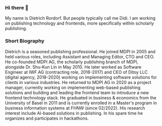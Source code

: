 ### Hi there 👋

My name is Dietrich Rordorf. But people typically call me Didi. I am working on publishing technology and frontends, more specifically within scholarly publishing.


### Short Biography

Dietrich is a seasoned publishing professional. He joined MDPI in 2005 and held various roles, including Assistant and Managing Editor, CTO and CEO. He co-founded MDPI AG, the scholarly publishing branch of MDPI, alongside Dr. Shu-Kun Lin in May 2010. He later worked as Software Engineer at IWF AG (contracting role, 2016-2017) and CEO of Ditoy LLC (digital agency, 2018-2020) working on implementing software solutions for clients in various industries. He returned to MDPI AG in 2020 as a project manager, currently working on implementing web-based publishing solutions and building and leading the frontend team to introduce a new frontend technology stack. He graduated in business & economics from the University of Basel in 2011 and is currently enrolled in a Master's program in business information systems at FHNW (since 02/2022). His research interest include AI-based solutions in publishing. In his spare time he organizes and participates in hackathons.
